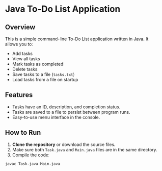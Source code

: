 # Java To-Do List Application

## Overview
This is a simple command-line To-Do List application written in Java. It allows you to:

- Add tasks
- View all tasks
- Mark tasks as completed
- Delete tasks
- Save tasks to a file (`tasks.txt`)
- Load tasks from a file on startup

## Features
- Tasks have an ID, description, and completion status.
- Tasks are saved to a file to persist between program runs.
- Easy-to-use menu interface in the console.

## How to Run

1. **Clone the repository** or download the source files.
2. Make sure both `Task.java` and `Main.java` files are in the same directory.
3. Compile the code:

```bash
javac Task.java Main.java
